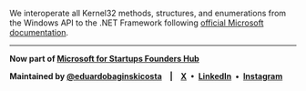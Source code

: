 We interoperate all Kernel32 methods, structures, and enumerations from the Windows API to the .NET Framework following [official Microsoft documentation](https://learn.microsoft.com/en-us/windows/console/console-reference).

---

**Now part of [Microsoft for Startups Founders Hub](https://www.microsoft.com/en-us/startups)**

**Maintained by [@eduardobaginskicosta](https://github.com/eduardobaginskicosta) | [X](https://twitter.com/eduardobcosta7/) • [LinkedIn](https://linkedin.com/in/eduardobaginskicosta/) • [Instagram](https://instagram.com/eduardobcosta7/)**
